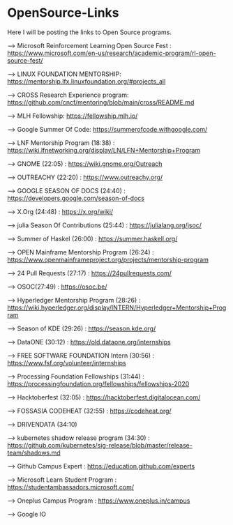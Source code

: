 # OpenSource-Links
Here I will be posting the links to Open Source programs.

--> Microsoft Reinforcement Learning Open Source Fest : https://www.microsoft.com/en-us/research/academic-program/rl-open-source-fest/

--> LINUX FOUNDATION MENTORSHIP: https://mentorship.lfx.linuxfoundation.org/#projects_all

--> CROSS Research Experience program: https://github.com/cncf/mentoring/blob/main/cross/README.md

--> MLH Fellowship: https://fellowship.mlh.io/

--> Google Summer Of Code: https://summerofcode.withgoogle.com/

--> LNF Mentorship Program (18:38) : https://wiki.lfnetworking.org/display/LN/LFN+Mentorship+Program

--> GNOME (22:05) : https://wiki.gnome.org/Outreach

--> OUTREACHY (22:20) : https://www.outreachy.org/

--> GOOGLE SEASON OF DOCS (24:40) : https://developers.google.com/season-of-docs

--> X.Org (24:48) : https://x.org/wiki/

--> julia Season Of Contributions (25:44) : https://julialang.org/jsoc/

--> Summer of Haskel (26:00) : https://summer.haskell.org/

--> OPEN Mainframe Mentorship Program (26:24) : https://www.openmainframeproject.org/projects/mentorship-program

--> 24 Pull Requests (27:17) : https://24pullrequests.com/

--> OSOC(27:49) : https://osoc.be/

--> Hyperledger Mentorship Program (28:26) : https://wiki.hyperledger.org/display/INTERN/Hyperledger+Mentorship+Program

--> Season of KDE (29:26) :  https://season.kde.org/

--> DataONE (30:12) : https://old.dataone.org/internships

--> FREE SOFTWARE FOUNDATION Intern (30:56) : https://www.fsf.org/volunteer/internships

--> Processing Foundation Fellowships (31:44) : https://processingfoundation.org/fellowships/fellowships-2020

--> Hacktoberfest (32:05) : https://hacktoberfest.digitalocean.com/

--> FOSSASIA CODEHEAT (32:55) : https://codeheat.org/

--> DRIVENDATA (34:10)

--> kubernetes shadow release program (34:30) : https://github.com/kubernetes/sig-release/blob/master/release-team/shadows.md

--> Github Campus Expert : https://education.github.com/experts

--> Microsoft Learn Student Program : https://studentambassadors.microsoft.com/

--> Oneplus Campus Program : https://www.oneplus.in/campus

--> Google IO 
